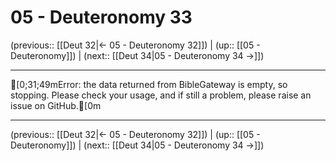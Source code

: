 # 05 - Deuteronomy 33

(previous:: [[Deut 32|← 05 - Deuteronomy 32]]) | (up:: [[05 - Deuteronomy]]) | (next:: [[Deut 34|05 - Deuteronomy 34 →]])

***
[0;31;49mError: the data returned from BibleGateway is empty, so stopping. Please check your usage, and if still a problem, please raise an issue on GitHub.[0m

***

(previous:: [[Deut 32|← 05 - Deuteronomy 32]]) | (up:: [[05 - Deuteronomy]]) | (next:: [[Deut 34|05 - Deuteronomy 34 →]])
